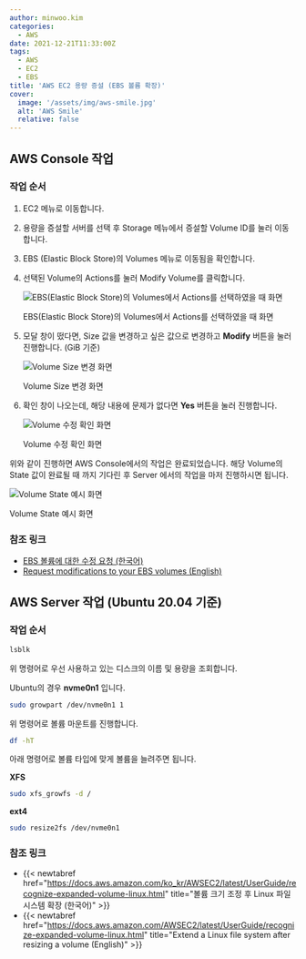```yaml
---
author: minwoo.kim
categories:
  - AWS
date: 2021-12-21T11:33:00Z
tags:
  - AWS
  - EC2
  - EBS
title: 'AWS EC2 용량 증설 (EBS 볼륨 확장)'
cover:
  image: '/assets/img/aws-smile.jpg'
  alt: 'AWS Smile'
  relative: false
---
```


## AWS Console 작업

### 작업 순서

1. EC2 메뉴로 이동합니다.
2. 용량을 증설할 서버를 선택 후 Storage 메뉴에서 증설할 Volume ID를 눌러 이동합니다.
3. EBS (Elastic Block Store)의 Volumes 메뉴로 이동됨을 확인합니다.
4. 선택된 Volume의 Actions를 눌러 Modify Volume를 클릭합니다.

   ![EBS(Elastic Block Store)의 Volumes에서 Actions를 선택하였을 때 화면](/assets/post/13a83ebe-b98f-555f-8a50-fd6b43441462.png)

   EBS(Elastic Block Store)의 Volumes에서 Actions를 선택하였을 때 화면

5. 모달 창이 떴다면, Size 값을 변경하고 싶은 값으로 변경하고 **Modify** 버튼을 눌러 진행합니다. (GiB 기준)

   ![Volume Size 변경 화면](/assets/post/a0bc4b57-e349-55f2-a8b5-d9cc14ba8ee9.png)

   Volume Size 변경 화면

6. 확인 창이 나오는데, 해당 내용에 문제가 없다면 **Yes** 버튼을 눌러 진행합니다.

   ![Volume 수정 확인 화면](/assets/post/75896c67-8a45-5138-9a48-0fd0215b55ff.png)

   Volume 수정 확인 화면

위와 같이 진행하면 AWS Console에서의 작업은 완료되었습니다. 해당 Volume의 State 값이 완료될 때 까지 기다린 후 Server 에서의 작업을 마저 진행하시면 됩니다.

![Volume State 예시 화면](/assets/post/4f650733-2f70-58d5-aa08-904dbfd70a90.png)

Volume State 예시 화면

### 참조 링크

- [EBS 볼륨에 대한 수정 요청 (한국어)](https://docs.aws.amazon.com/ko_kr/AWSEC2/latest/UserGuide/requesting-ebs-volume-modifications.html)
- [Request modifications to your EBS volumes (English)](https://docs.aws.amazon.com/AWSEC2/latest/UserGuide/requesting-ebs-volume-modifications.html)

## AWS Server 작업 (Ubuntu 20.04 기준)

### 작업 순서

```bash
lsblk
```

위 명령어로 우선 사용하고 있는 디스크의 이름 및 용량을 조회합니다.

Ubuntu의 경우 **nvme0n1** 입니다.

```bash
sudo growpart /dev/nvme0n1 1
```

위 명령어로 볼륨 마운트를 진행합니다.

```bash
df -hT
```

아래 명령어로 볼륨 타입에 맞게 볼륨을 늘려주면 됩니다.

**XFS**

```bash
sudo xfs_growfs -d /
```

**ext4**

```bash
sudo resize2fs /dev/nvme0n1
```

### 참조 링크

- {{< newtabref href="https://docs.aws.amazon.com/ko_kr/AWSEC2/latest/UserGuide/recognize-expanded-volume-linux.html" title="볼륨 크기 조정 후 Linux 파일 시스템 확장 (한국어)" >}}
- {{< newtabref href="https://docs.aws.amazon.com/AWSEC2/latest/UserGuide/recognize-expanded-volume-linux.html" title="Extend a Linux file system after resizing a volume (English)" >}}
